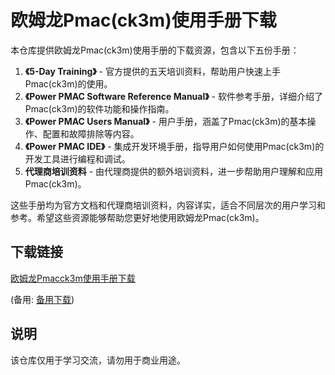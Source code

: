# 欧姆龙Pmac(ck3m)使用手册下载

本仓库提供欧姆龙Pmac(ck3m)使用手册的下载资源，包含以下五份手册：

1. **《5-Day Training》** - 官方提供的五天培训资料，帮助用户快速上手Pmac(ck3m)的使用。
2. **《Power PMAC Software Reference Manual》** - 软件参考手册，详细介绍了Pmac(ck3m)的软件功能和操作指南。
3. **《Power PMAC Users Manual》** - 用户手册，涵盖了Pmac(ck3m)的基本操作、配置和故障排除等内容。
4. **《Power PMAC IDE》** - 集成开发环境手册，指导用户如何使用Pmac(ck3m)的开发工具进行编程和调试。
5. **代理商培训资料** - 由代理商提供的额外培训资料，进一步帮助用户理解和应用Pmac(ck3m)。

这些手册均为官方文档和代理商培训资料，内容详实，适合不同层次的用户学习和参考。希望这些资源能够帮助您更好地使用欧姆龙Pmac(ck3m)。

## 下载链接
[欧姆龙Pmacck3m使用手册下载](https://pan.quark.cn/s/fa299e73bd42) 

(备用: [备用下载](https://pan.baidu.com/s/1htJp-NAfIduy70Y2om1IxQ?pwd=1234))

## 说明

该仓库仅用于学习交流，请勿用于商业用途。
